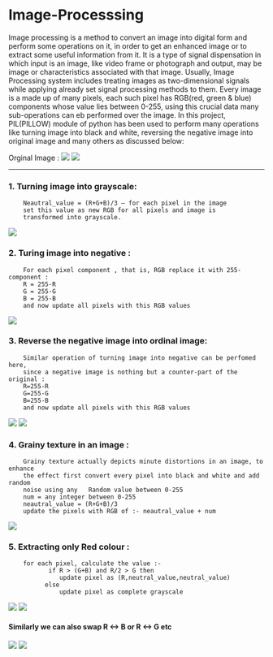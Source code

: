 # Image-Processsing
Image processing is a method to convert an image into digital form and perform some operations on it, in order to get an enhanced image or to extract some useful information from it. It is a type of signal dispensation in which input is an image, like video frame or photograph and output, may be image or characteristics associated with that image. Usually, Image Processing system includes treating images as two-dimensional signals while applying already set signal processing methods to them. Every image is a made up of many pixels, each such pixel has RGB(red, green & blue) components whose value lies between 0-255, using this crucial data many sub-operations can eb performed over the image.
In this project, PIL(PILLOW) module of python has been used to perform many operations like turning image into black and white, reversing the negative image into original image and many others as discussed below:

Orginal Image : ![](ImageProcessing/images/Kid.jpg)
![](ImageProcessing/images/red.jpg)
_______________________________________________________________________________________________________________________________________________________________________________
### 1.	Turning image into grayscale:
        Neautral_value = (R+G+B)/3 – for each pixel in the image
        set this value as new RGB for all pixels and image is
        transformed into grayscale.
![](ImageProcessing/images/BnW.jpg)

### 2.	Turing image into negative :
        For each pixel component , that is, RGB replace it with 255-component :
        R = 255-R
        G = 255-G
        B = 255-B
        and now update all pixels with this RGB values
![](ImageProcessing/images/negative_kid.jpg)

### 3.	Reverse the negative image into ordinal image:
        Similar operation of turning image into negative can be perfomed here,
        since a negative image is nothing but a counter-part of the original :
        R=255-R
        G=255-G
        B=255-B
        and now update all pixels with this RGB values
![](ImageProcessing/images/buddha.jfif)
![](ImageProcessing/images/negative_reverse.jpg)

### 4.	Grainy texture in an image :
        Grainy texture actually depicts minute distortions in an image, to enhance
        the effect first convert every pixel into black and white and add random
        noise using any   Random value between 0-255
        num = any integer between 0-255
        neautral_value = (R+G+B)/3
        update the pixels with RGB of :- neautral_value + num
![](ImageProcessing/images/grainy_kid.jpg)


### 5.	Extracting only Red colour :
        for each pixel, calculate the value :-
               if R > (G+B) and R/2 > G then
                  update pixel as (R,neutral_value,neutral_value)
              else 
                  update pixel as complete grayscale
![](ImageProcessing/images/Only_Red_kid.jpg)
![](ImageProcessing/images/Only_Red.jpg)

#### Similarly we can also swap R <-> B or R <-> G etc
![](ImageProcessing/images/swapped_RnG_kid.jpg)
![](ImageProcessing/images/swapped_RnG.jpg)
